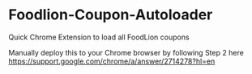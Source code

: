# Foodlion-Coupon-Autoloader

Quick Chrome Extension to load all FoodLion coupons

Manually deploy this to your Chrome browser by following Step 2 here https://support.google.com/chrome/a/answer/2714278?hl=en
